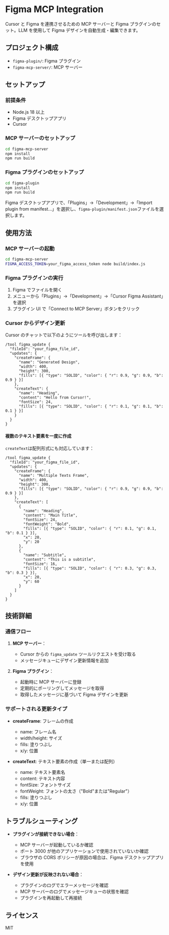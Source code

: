 # Figma MCP Integration

Cursor と Figma を連携させるための MCP サーバーと Figma プラグインのセット。LLM を使用して Figma デザインを自動生成・編集できます。

## プロジェクト構成

- `figma-plugin/`: Figma プラグイン
- `figma-mcp-server/`: MCP サーバー

## セットアップ

### 前提条件

- Node.js 18 以上
- Figma デスクトップアプリ
- Cursor

### MCP サーバーのセットアップ

```bash
cd figma-mcp-server
npm install
npm run build
```

### Figma プラグインのセットアップ

```bash
cd figma-plugin
npm install
npm run build
```

Figma デスクトップアプリで、「Plugins」→「Development」→「Import plugin from manifest...」を選択し、`figma-plugin/manifest.json`ファイルを選択します。

## 使用方法

### MCP サーバーの起動

```bash
cd figma-mcp-server
FIGMA_ACCESS_TOKEN=your_figma_access_token node build/index.js
```

### Figma プラグインの実行

1. Figma でファイルを開く
2. メニューから「Plugins」→「Development」→「Cursor Figma Assistant」を選択
3. プラグイン UI で「Connect to MCP Server」ボタンをクリック

### Cursor からデザイン更新

Cursor のチャットで以下のようにツールを呼び出します：

```
/tool figma_update {
  "fileId": "your_figma_file_id",
  "updates": {
    "createFrame": {
      "name": "Generated Design",
      "width": 400,
      "height": 300,
      "fills": [{ "type": "SOLID", "color": { "r": 0.9, "g": 0.9, "b": 0.9 } }]
    },
    "createText": {
      "name": "Heading",
      "content": "Hello from Cursor!",
      "fontSize": 24,
      "fills": [{ "type": "SOLID", "color": { "r": 0.1, "g": 0.1, "b": 0.1 } }]
    }
  }
}
```

#### 複数のテキスト要素を一度に作成

`createText`は配列形式にも対応しています：

```
/tool figma_update {
  "fileId": "your_figma_file_id",
  "updates": {
    "createFrame": {
      "name": "Multiple Texts Frame",
      "width": 400,
      "height": 300,
      "fills": [{ "type": "SOLID", "color": { "r": 0.9, "g": 0.9, "b": 0.9 } }]
    },
    "createText": [
      {
        "name": "Heading",
        "content": "Main Title",
        "fontSize": 24,
        "fontWeight": "Bold",
        "fills": [{ "type": "SOLID", "color": { "r": 0.1, "g": 0.1, "b": 0.1 } }],
        "x": 20,
        "y": 20
      },
      {
        "name": "Subtitle",
        "content": "This is a subtitle",
        "fontSize": 16,
        "fills": [{ "type": "SOLID", "color": { "r": 0.3, "g": 0.3, "b": 0.3 } }],
        "x": 20,
        "y": 60
      }
    ]
  }
}
```

## 技術詳細

### 通信フロー

1. **MCP サーバー**：

   - Cursor からの `figma_update` ツールリクエストを受け取る
   - メッセージキューにデザイン更新情報を追加

2. **Figma プラグイン**：
   - 起動時に MCP サーバーに登録
   - 定期的にポーリングしてメッセージを取得
   - 取得したメッセージに基づいて Figma デザインを更新

### サポートされる更新タイプ

- **createFrame**: フレームの作成

  - name: フレーム名
  - width/height: サイズ
  - fills: 塗りつぶし
  - x/y: 位置

- **createText**: テキスト要素の作成（単一または配列）
  - name: テキスト要素名
  - content: テキスト内容
  - fontSize: フォントサイズ
  - fontWeight: フォントの太さ（"Bold"または"Regular"）
  - fills: 塗りつぶし
  - x/y: 位置

## トラブルシューティング

- **プラグインが接続できない場合**：

  - MCP サーバーが起動しているか確認
  - ポート 3000 が他のアプリケーションで使用されていないか確認
  - ブラウザの CORS ポリシーが原因の場合は、Figma デスクトップアプリを使用

- **デザイン更新が反映されない場合**：
  - プラグインのログでエラーメッセージを確認
  - MCP サーバーのログでメッセージキューの状態を確認
  - プラグインを再起動して再接続

## ライセンス

MIT
